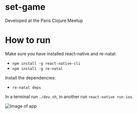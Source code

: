 # set-game

Developed at the Paris Clojure Meetup


# How to run
Make sure you have installed react-native and re-natal:

- `npm install -g react-native-cli`
- `npm install -g re-natal`

Install the dependencies:

- `re-natal deps`

In a terminal run  `./dev.sh`, in another run `react-native run-ios`.


![Image of app](paris-clojure-meetup-mobile-app-set-game.gif)



